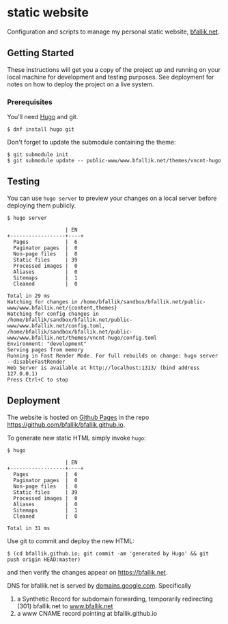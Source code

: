 # static website

Configuration and scripts to manage my personal static website, 
[bfallik.net](https://bfallik.net).

## Getting Started

These instructions will get you a copy of the project up and running on 
your local machine for development and testing purposes. See deployment 
for notes on how to deploy the project on a live system.

### Prerequisites

You'll need [Hugo](https://gohugo.io) and git.

```
$ dnf install hugo git
```

Don't forget to update the submodule containing the theme:

```
$ git submodule init
$ git submodule update -- public-www/www.bfallik.net/themes/vncnt-hugo
```

## Testing

You can use `hugo server` to preview your changes on a local server 
before deploying them publicly.

```
$ hugo server

                   | EN
+------------------+----+
  Pages            |  6
  Paginator pages  |  0
  Non-page files   |  0
  Static files     | 39
  Processed images |  0
  Aliases          |  0
  Sitemaps         |  1
  Cleaned          |  0

Total in 29 ms
Watching for changes in /home/bfallik/sandbox/bfallik.net/public-www/www.bfallik.net/{content,themes}
Watching for config changes in /home/bfallik/sandbox/bfallik.net/public-www/www.bfallik.net/config.toml, /home/bfallik/sandbox/bfallik.net/public-www/www.bfallik.net/themes/vncnt-hugo/config.toml
Environment: "development"
Serving pages from memory
Running in Fast Render Mode. For full rebuilds on change: hugo server --disableFastRender
Web Server is available at http://localhost:1313/ (bind address 127.0.0.1)
Press Ctrl+C to stop
```

## Deployment

The website is hosted on [Github Pages](https://pages.github.com/) in the repo https://github.com/bfallik/bfallik.github.io.

To generate new static HTML simply invoke `hugo`:

```
$ hugo

                   | EN
+------------------+----+
  Pages            |  6
  Paginator pages  |  0
  Non-page files   |  0
  Static files     | 39
  Processed images |  0
  Aliases          |  0
  Sitemaps         |  1
  Cleaned          |  0

Total in 31 ms
```

Use git to commit and deploy the new HTML:

```
$ (cd bfallik.github.io; git commit -am 'generated by Hugo' && git push origin HEAD:master)

```

and then verify the changes appear on https://bfallik.net.

DNS for bfallik.net is served by [domains.google.com](https://domains.google.com). Specifically
1. a Synthetic Record for subdomain forwarding, temporarily redirecting (301) bfallik.net to www.bfallik.net
2. a www CNAME record pointing at bfallik.github.io
